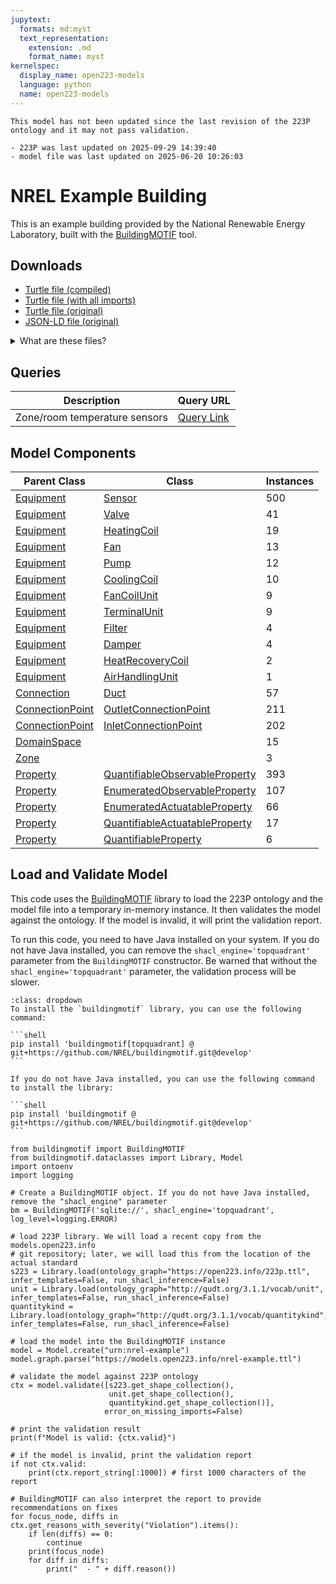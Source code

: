 ```yaml
---
jupytext:
  formats: md:myst
  text_representation:
    extension: .md
    format_name: myst
kernelspec:
  display_name: open223-models
  language: python
  name: open223-models
---
```


```{warning}
This model has not been updated since the last revision of the 223P ontology and it may not pass validation.

- 223P was last updated on 2025-09-29 14:39:40
- model file was last updated on 2025-06-20 10:26:03
```
        
# NREL Example Building

This is an example building provided by the National Renewable Energy Laboratory, built with the [BuildingMOTIF](https://github.com/NREL/BuildingMOTIF) tool.

## Downloads

- <a href="/compiled/nrel-example.ttl">Turtle file (compiled)</a>
- <a href="/withimports/nrel-example.ttl">Turtle file (with all imports)</a>
- <a href="/nrel-example.ttl">Turtle file (original)</a>
- <a href="/nrel-example.jsonld">JSON-LD file (original)</a>

<details>
<summary>What are these files?</summary>

- **Turtle file (original)**: This is the original source Turtle file that was provided to `models.open223.info`, usually as the output of some model creation tool.
- **Turtle file (compiled)**: This is the original Turtle file with all inferred relationships and values added through SHACL inference against the 223P ontology and other dependencies. **You should use this file for any further processing.** It does not contain any of the ontologies.
- **Turtle file (with all imports)**: This is the compiled Turtle file with all imports included in the file (223P ontology, QUDT ontology, and others). This is helpful when you do not want to deal with downloading and managing ontology dependencies. It is also much larger than the compiled file.
- **JSON-LD file (original)**: This is the original Turtle file converted to the JSON-LD format.

[Turtle](https://www.w3.org/TR/turtle/) is a syntax for RDF (Resource Description Framework) that is easy to read and write. It is a popular format for representing linked data. Parsers and serializers
are available in many programming languages. [JSON-LD](https://json-ld.org) is a JSON-based format for linked data that is easy to use with JavaScript and other web technologies.
</details>

## Queries
| Description | Query URL |
|-------------|-----------|
| Zone/room temperature sensors | <a href='https://query.open223.info/?query=PREFIX+s223%3A+%3Chttp%3A%2F%2Fdata.ashrae.org%2Fstandard223%23%3E+PREFIX+unit%3A+%3Chttp%3A%2F%2Fqudt.org%2Fvocab%2Funit%2F%3E+PREFIX+rdfs%3A+%3Chttp%3A%2F%2Fwww.w3.org%2F2000%2F01%2Frdf-schema%23%3E+PREFIX+rdf%3A+%3Chttp%3A%2F%2Fwww.w3.org%2F1999%2F02%2F22-rdf-syntax-ns%23%3E+PREFIX+quantitykind%3A+%3Chttp%3A%2F%2Fqudt.org%2Fvocab%2Fquantitykind%2F%3E+PREFIX+qudt%3A+%3Chttp%3A%2F%2Fqudt.org%2Fschema%2Fqudt%2F%3E+PREFIX+sh%3A+%3Chttp%3A%2F%2Fwww.w3.org%2Fns%2Fshacl%23%3E+PREFIX+owl%3A+%3Chttp%3A%2F%2Fwww.w3.org%2F2002%2F07%2Fowl%23%3E+SELECT+%3Flocation+%3Fsensor+WHERE+%7B%0A++++%3Fsensor+rdf%3Atype%2Frdfs%3AsubClassOf%2A+s223%3ASensor+.%0A++++%3Fsensor+s223%3Aobserves+%3Fproperty+.%0A++++%3Fproperty+qudt%3AhasQuantityKind+quantitykind%3ATemperature+.%0A++++%3Fsensor+s223%3AhasObservationLocation+%3Flocation%0A%7D%0A&url=https%3A%2F%2Fmodels.open223.info%2Fwithimports%2Fnrel-example.ttl'>Query Link</a> |

## Model Components
| Parent Class | Class | Instances |
|------------|-------|----------------|
| [Equipment](https://explore.open223.info/s223/Equipment.html) | [Sensor](https://explore.open223.info/s223/Sensor.html) | 500 |
| [Equipment](https://explore.open223.info/s223/Equipment.html) | [Valve](https://explore.open223.info/s223/Valve.html) | 41 |
| [Equipment](https://explore.open223.info/s223/Equipment.html) | [HeatingCoil](https://explore.open223.info/s223/HeatingCoil.html) | 19 |
| [Equipment](https://explore.open223.info/s223/Equipment.html) | [Fan](https://explore.open223.info/s223/Fan.html) | 13 |
| [Equipment](https://explore.open223.info/s223/Equipment.html) | [Pump](https://explore.open223.info/s223/Pump.html) | 12 |
| [Equipment](https://explore.open223.info/s223/Equipment.html) | [CoolingCoil](https://explore.open223.info/s223/CoolingCoil.html) | 10 |
| [Equipment](https://explore.open223.info/s223/Equipment.html) | [FanCoilUnit](https://explore.open223.info/s223/FanCoilUnit.html) | 9 |
| [Equipment](https://explore.open223.info/s223/Equipment.html) | [TerminalUnit](https://explore.open223.info/s223/TerminalUnit.html) | 9 |
| [Equipment](https://explore.open223.info/s223/Equipment.html) | [Filter](https://explore.open223.info/s223/Filter.html) | 4 |
| [Equipment](https://explore.open223.info/s223/Equipment.html) | [Damper](https://explore.open223.info/s223/Damper.html) | 4 |
| [Equipment](https://explore.open223.info/s223/Equipment.html) | [HeatRecoveryCoil](https://explore.open223.info/s223/HeatRecoveryCoil.html) | 2 |
| [Equipment](https://explore.open223.info/s223/Equipment.html) | [AirHandlingUnit](https://explore.open223.info/s223/AirHandlingUnit.html) | 1 |
| [Connection](https://explore.open223.info/s223/Connection.html) | [Duct](https://explore.open223.info/s223/Duct.html) | 57 |
| [ConnectionPoint](https://explore.open223.info/s223/ConnectionPoint.html) | [OutletConnectionPoint](https://explore.open223.info/s223/OutletConnectionPoint.html) | 211 |
| [ConnectionPoint](https://explore.open223.info/s223/ConnectionPoint.html) | [InletConnectionPoint](https://explore.open223.info/s223/InletConnectionPoint.html) | 202 |
| [DomainSpace](https://explore.open223.info/s223/DomainSpace.html) | [](https://explore.open223.info/s223/.html) | 15 |
| [Zone](https://explore.open223.info/s223/Zone.html) | [](https://explore.open223.info/s223/.html) | 3 |
| [Property](https://explore.open223.info/s223/Property.html) | [QuantifiableObservableProperty](https://explore.open223.info/s223/QuantifiableObservableProperty.html) | 393 |
| [Property](https://explore.open223.info/s223/Property.html) | [EnumeratedObservableProperty](https://explore.open223.info/s223/EnumeratedObservableProperty.html) | 107 |
| [Property](https://explore.open223.info/s223/Property.html) | [EnumeratedActuatableProperty](https://explore.open223.info/s223/EnumeratedActuatableProperty.html) | 66 |
| [Property](https://explore.open223.info/s223/Property.html) | [QuantifiableActuatableProperty](https://explore.open223.info/s223/QuantifiableActuatableProperty.html) | 17 |
| [Property](https://explore.open223.info/s223/Property.html) | [QuantifiableProperty](https://explore.open223.info/s223/QuantifiableProperty.html) | 6 |


## Load and Validate Model

This code uses the [BuildingMOTIF](https://github.com/NREL/BuildingMOTIF) library to load the 223P ontology and the model file into a temporary in-memory instance.
It then validates the model against the ontology. If the model is invalid, it will print the validation report.

To run this code, you need to have Java installed on your system. If you do not have Java installed, you can remove the `shacl_engine='topquadrant'` parameter from the `BuildingMOTIF` constructor.
Be warned that without the `shacl_engine='topquadrant'` parameter, the validation process will be slower.

````{note} BuildingMOTIF installation
:class: dropdown
To install the `buildingmotif` library, you can use the following command:

```shell
pip install 'buildingmotif[topquadrant] @ git+https://github.com/NREL/buildingmotif.git@develop'
```

If you do not have Java installed, you can use the following command to install the library:

```shell
pip install 'buildingmotif @ git+https://github.com/NREL/buildingmotif.git@develop'
```
````

```{code-cell} python3
from buildingmotif import BuildingMOTIF
from buildingmotif.dataclasses import Library, Model
import ontoenv
import logging

# Create a BuildingMOTIF object. If you do not have Java installed, remove the "shacl_engine" parameter
bm = BuildingMOTIF('sqlite://', shacl_engine='topquadrant', log_level=logging.ERROR)

# load 223P library. We will load a recent copy from the models.open223.info
# git repository; later, we will load this from the location of the actual standard
s223 = Library.load(ontology_graph="https://open223.info/223p.ttl", infer_templates=False, run_shacl_inference=False)
unit = Library.load(ontology_graph="http://qudt.org/3.1.1/vocab/unit", infer_templates=False, run_shacl_inference=False)
quantitykind = Library.load(ontology_graph="http://qudt.org/3.1.1/vocab/quantitykind", infer_templates=False, run_shacl_inference=False)

# load the model into the BuildingMOTIF instance
model = Model.create("urn:nrel-example")
model.graph.parse("https://models.open223.info/nrel-example.ttl")

# validate the model against 223P ontology
ctx = model.validate([s223.get_shape_collection(),
                      unit.get_shape_collection(),
                      quantitykind.get_shape_collection()],
                     error_on_missing_imports=False)

# print the validation result
print(f"Model is valid: {ctx.valid}")

# if the model is invalid, print the validation report
if not ctx.valid:
    print(ctx.report_string[:1000]) # first 1000 characters of the report

# BuildingMOTIF can also interpret the report to provide recommendations on fixes
for focus_node, diffs in ctx.get_reasons_with_severity("Violation").items():
    if len(diffs) == 0:
        continue
    print(focus_node)
    for diff in diffs:
        print("  - " + diff.reason())

```
